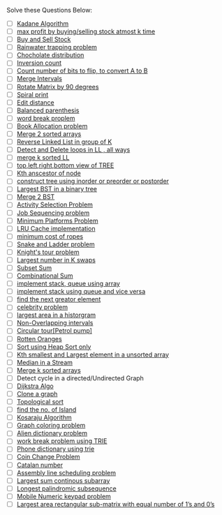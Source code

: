 Solve these Questions Below:
- [ ] [Kadane Algorithm](https://leetcode.com/problems/maximum-subarray/)
- [ ] [max profit by buying/selling stock atmost k time](https://leetcode.com/problems/best-time-to-buy-and-sell-stock-iv/)
- [ ] [Buy and Sell Stock](https://leetcode.com/problems/best-time-to-buy-and-sell-stock/)
- [ ] [Rainwater trapping problem](https://leetcode.com/problems/trapping-rain-water/)
- [ ] [Chocholate distribution](https://leetcode.com/problems/candy/solution/)
- [ ] [Inversion count](https://leetcode.com/problems/reverse-pairs/)
- [ ] [Count number of bits to flip, to convert A to B](https://leetcode.com/problems/minimum-flips-to-make-a-or-b-equal-to-c/)
- [ ] [Merge Intervals](https://leetcode.com/problems/merge-intervals/)
- [ ] [Rotate Matrix by 90 degrees](https://leetcode.com/problems/rotate-image/)
- [ ] [Spiral print](https://leetcode.com/problems/spiral-matrix/)
- [ ] [Edit distance](https://leetcode.com/problems/edit-distance/)
- [ ] [Balanced parenthesis](https://leetcode.com/problems/valid-parentheses/)
- [ ] [word break proplem](https://leetcode.com/problems/word-break/)
- [ ] [Book Allocation problem](https://bit.ly/3GiCqY0)
- [ ] [Merge 2 sorted arrays](https://leetcode.com/problems/merge-sorted-array/)
- [ ] [Reverse Linked List in group of K](https://leetcode.com/problems/reverse-nodes-in-k-group/)
- [ ] [Detect and Delete loops in LL , all ways](https://www.geeksforgeeks.org/detect-and-remove-loop-in-a-linked-list/)
- [ ] [merge k sorted LL](https://leetcode.com/problems/merge-k-sorted-lists/)
- [ ] [top,left,right,bottom view of TREE](https://www.geeksforgeeks.org/bottom-view-binary-tree/)
- [ ] [Kth anscestor of node](https://leetcode.com/problems/kth-ancestor-of-a-tree-node/)
- [ ] [construct tree using inorder or preorder or postorder](https://leetcode.com/problems/construct-binary-tree-from-preorder-and-inorder-traversal/)
- [ ] [Largest BST in a binary tree](https://www.geeksforgeeks.org/find-the-largest-subtree-in-a-tree-that-is-also-a-bst/)
- [ ] [Merge 2 BST](https://leetcode.com/problems/merge-bsts-to-create-single-bst/)
- [ ] [Activity Selection Problem](https://leetcode.com/problems/minimum-number-of-arrows-to-burst-balloons/)
- [ ] [Job Sequencing problem](https://leetcode.com/problems/maximum-profit-in-job-scheduling/)
- [ ] [Minimum Platforms Problem](https://leetcode.com/problems/car-pooling/)
- [ ] [LRU Cache implementation](https://leetcode.com/problems/lru-cache/)
- [ ] [minimum cost of ropes](https://leetcode.com/problems/minimum-cost-to-merge-stones/)
- [ ] [Snake and Ladder problem](https://leetcode.com/problems/snakes-and-ladders/)
- [ ] [Knight's tour problem](https://leetcode.com/problems/knight-probability-in-chessboard/)
- [ ] [Largest number in K swaps](https://leetcode.com/problems/minimum-possible-integer-after-at-most-k-adjacent-swaps-on-digits/)
- [ ] [Subset Sum](https://leetcode.com/problems/partition-equal-subset-sum/)
- [ ] [Combinational Sum](https://leetcode.com/problems/combination-sum/)
- [ ] [implement stack, queue using array](https://leetcode.com/discuss/interview-question/algorithms/130726/implement-a-fixed-size-queue-from-a-fixed-size-array)
- [ ] [implement stack using queue and vice versa](https://leetcode.com/problems/implement-stack-using-queues/)
- [ ] [find the next greator element](https://leetcode.com/problems/next-greater-element-iii/)
- [ ] [celebrity problem](https://leetcode.com/problems/find-the-celebrity/)
- [ ] [largest area in a historgram](https://leetcode.com/problems/largest-rectangle-in-histogram/)
- [ ] [Non-Overlapping intervals](https://leetcode.com/problems/non-overlapping-intervals/)
- [ ] [Circular tour[Petrol pump]](https://leetcode.com/problems/gas-station/)
- [ ] [Rotten Oranges](https://leetcode.com/problems/rotting-oranges/)
- [ ] [Sort using Heap Sort only](https://leetcode.com/problems/sort-an-array/)
- [ ] [Kth smallest and Largest element in a unsorted array](https://leetcode.com/problems/kth-largest-element-in-an-array/)
- [ ] [Median in a Stream](https://leetcode.com/problems/find-median-from-data-stream/)
- [ ] [Merge k sorted arrays](https://www.geeksforgeeks.org/merge-k-sorted-arrays-set-2-different-sized-arrays/)
- [ ] Detect cycle in a directed/Undirected Graph
- [ ] [Dijkstra Algo](https://leetcode.com/problems/network-delay-time/)
- [ ] [Clone a graph](https://leetcode.com/problems/clone-graph/)
- [ ] [Topological sort](https://leetcode.com/tag/topological-sort/)
- [ ] [find the no. of Island](https://leetcode.com/problems/number-of-islands/)
- [ ] [Kosaraju Algorithm](https://leetcode.com/discuss/interview-question/1292774/Strongly-Connected-Components-(-Kosaraju's-Algorithm-)-Template)
- [ ] [Graph coloring problem](https://leetcode.com/problems/flower-planting-with-no-adjacent/)
- [ ] [Alien dictionary problem](https://leetcode.com/problems/verifying-an-alien-dictionary/)
- [ ] [work break problem using TRIE](https://leetcode.com/problems/word-break/)
- [ ] [Phone dictionary using trie](https://leetcode.com/discuss/interview-question/281470/google-phone-screen-design-a-dictionary)
- [ ] [Coin Change Problem](https://leetcode.com/problems/coin-change/)
- [ ] [Catalan number](https://leetcode.com/problems/unique-binary-search-trees/)
- [ ] [Assembly line scheduling problem](https://www.geeksforgeeks.org/assembly-line-scheduling-dp-34/)
- [ ] [Largest sum continous subarray](https://www.geeksforgeeks.org/largest-sum-contiguous-subarray/)
- [ ] [Longest palindromic subsequence](https://leetcode.com/problems/longest-palindromic-subsequence/)
- [ ] [Mobile Numeric keypad problem](https://leetcode.com/problems/letter-combinations-of-a-phone-number/)
- [ ] [Largest area rectangular sub-matrix with equal number of 1’s and 0’s](https://www.geeksforgeeks.org/largest-area-rectangular-sub-matrix-equal-number-1s-0s/)
